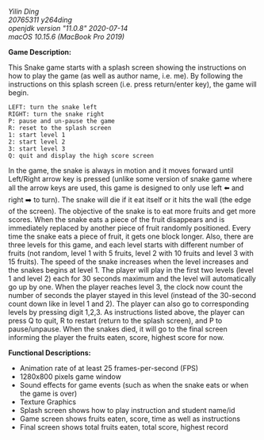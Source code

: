 *Yilin Ding*<br>*20765311 y264ding*<br>*openjdk version "11.0.8" 2020-07-14*<br>*macOS 10.15.6 (MacBook Pro 2019)*<br>

 **Game Description:**<br>

This Snake game starts with a splash screen showing the instructions on how to play the game (as well as author name, i.e. me). By following the instructions on this splash screen (i.e. press return/enter key), the game will begin.

```embeddedjs
LEFT: turn the snake left
RIGHT: turn the snake right
P: pause and un-pause the game
R: reset to the splash screen
1: start level 1
2: start level 2
3: start level 3
Q: quit and display the high score screen
```

 In the game, the snake is always in motion and it moves forward until Left/Right arrow key is pressed (unlike some version of snake game where all the arrow keys are used, this game is designed to only use left :arrow_left: and right :arrow_right: to turn). The snake will die if it eat itself or it hits the wall (the edge of the screen). The objective of the snake is to eat more fruits and get more scores. When the snake eats a piece of the fruit disappears and is immediately replaced by another piece of fruit randomly positioned. Every time the snake eats a piece of fruit, it gets one block longer. Also, there are three levels for this game, and each level starts with different number of fruits (not random, level 1 with 5 fruits, level 2 with 10 fruits and level 3 with 15 fruits). The speed of the snake increases when the level increases and the snakes begins at level 1. The player will play in the first two levels (level 1 and level 2) each for 30 seconds maximum and the level will automatically go up by one. When the player reaches level 3, the clock now count the number of seconds the player stayed in this level (instead of the 30-second count down like in level 1 and 2). The player can also go to corresponding levels by pressing digit 1,2,3. As instructions listed above, the player can press Q to quit, R to restart (return to the splash screen), and P to pause/unpause. When the snakes died, it will go to the final screen informing the player the fruits eaten, score, highest score for now.<br>

**Functional Descriptions:**

- Animation rate of at least 25 frames-per-second (FPS)
- 1280x800 pixels game window
- Sound effects for game events (such as when the snake eats or when the game is over)
- Texture Graphics
- Splash screen shows how to play instruction and student name/id
- Game screen shows fruits eaten, score, time as well as instructions
- Final screen shows total fruits eaten, total score, highest record